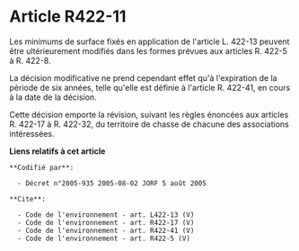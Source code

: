 # Article R422-11

Les minimums de surface fixés en application de l'article L. 422-13 peuvent être ultérieurement modifiés dans les formes
prévues aux articles R. 422-5 à R. 422-8. 

La décision modificative ne prend cependant effet qu'à l'expiration de la période de six années, telle qu'elle est définie à
l'article R. 422-41, en cours à la date de la décision. 

Cette décision emporte la révision, suivant les règles énoncées aux articles R. 422-17 à R. 422-32, du territoire de chasse
de chacune des associations intéressées.

**Liens relatifs à cet article**

	**Codifié par**:

	  - Décret n°2005-935 2005-08-02 JORF 5 août 2005

	**Cite**:

	  - Code de l'environnement - art. L422-13 (V)
	  - Code de l'environnement - art. R422-17 (V)
	  - Code de l'environnement - art. R422-41 (V)
	  - Code de l'environnement - art. R422-5 (V)
